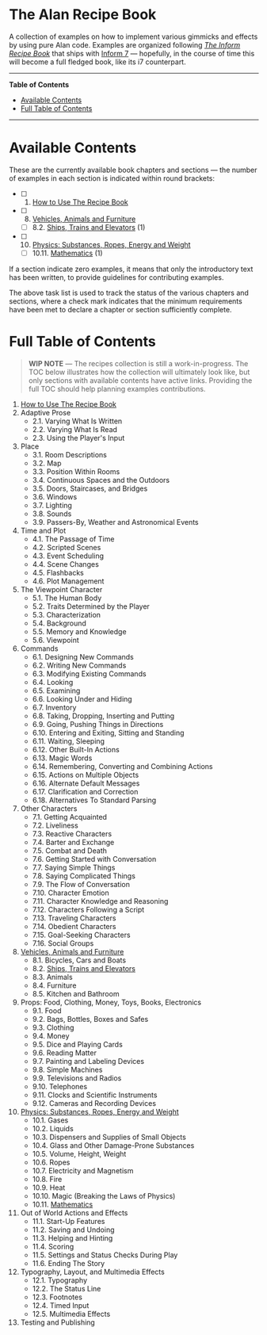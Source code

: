 # The Alan Recipe Book

A collection of examples on how to implement various gimmicks and effects by using pure Alan code.
Examples are organized following _[The Inform Recipe Book]_ that ships with [Inform 7] — hopefully, in the course of time this will become a full fledged book, like its i7 counterpart.


-----

**Table of Contents**


<!-- MarkdownTOC autolink="true" bracket="round" autoanchor="false" lowercase="only_ascii" uri_encoding="true" levels="1,2,3,4" -->

- [Available Contents](#available-contents)
- [Full Table of Contents](#full-table-of-contents)

<!-- /MarkdownTOC -->

-----

# Available Contents

These are the currently available book chapters and sections — the number of examples in each section is indicated within round brackets:

- [ ] 1. [How to Use The Recipe Book]
- [ ] 8. [Vehicles, Animals and Furniture]
    + [ ] 8.2. [Ships, Trains and Elevators]  (1)
- [ ] 10. [Physics: Substances, Ropes, Energy and Weight]
    + [ ] 10.11. [Mathematics]  (1)

If a section indicate zero examples, it means that only the introductory text has been written, to provide guidelines for contributing examples.

The above task list is used to track the status of the various chapters and sections, where a check mark indicates that the minimum requirements have been met to declare a chapter or section sufficiently complete.

# Full Table of Contents

> __WIP NOTE__ — The recipes collection is still a work-in-progress.
> The TOC below illustrates how the collection will ultimately look like, but only sections with available contents have active links.
> Providing the full TOC should help planning examples contributions.

1. [How to Use The Recipe Book]
2. Adaptive Prose
    + 2.1. Varying What Is Written
    + 2.2. Varying What Is Read
    + 2.3. Using the Player's Input
3. Place
    + 3.1. Room Descriptions
    + 3.2. Map
    + 3.3. Position Within Rooms
    + 3.4. Continuous Spaces and the Outdoors
    + 3.5. Doors, Staircases, and Bridges
    + 3.6. Windows
    + 3.7. Lighting
    + 3.8. Sounds
    + 3.9. Passers-By, Weather and Astronomical Events
4. Time and Plot
    + 4.1. The Passage of Time
    + 4.2. Scripted Scenes
    + 4.3. Event Scheduling
    + 4.4. Scene Changes
    + 4.5. Flashbacks
    + 4.6. Plot Management
5. The Viewpoint Character
    + 5.1. The Human Body
    + 5.2. Traits Determined by the Player
    + 5.3. Characterization
    + 5.4. Background
    + 5.5. Memory and Knowledge
    + 5.6. Viewpoint
6. Commands
    + 6.1. Designing New Commands
    + 6.2. Writing New Commands
    + 6.3. Modifying Existing Commands
    + 6.4. Looking
    + 6.5. Examining
    + 6.6. Looking Under and Hiding
    + 6.7. Inventory
    + 6.8. Taking, Dropping, Inserting and Putting
    + 6.9. Going, Pushing Things in Directions
    + 6.10. Entering and Exiting, Sitting and Standing
    + 6.11. Waiting, Sleeping
    + 6.12. Other Built-In Actions
    + 6.13. Magic Words
    + 6.14. Remembering, Converting and Combining Actions
    + 6.15. Actions on Multiple Objects
    + 6.16. Alternate Default Messages
    + 6.17. Clarification and Correction
    + 6.18. Alternatives To Standard Parsing
7. Other Characters
    + 7.1. Getting Acquainted
    + 7.2. Liveliness
    + 7.3. Reactive Characters
    + 7.4. Barter and Exchange
    + 7.5. Combat and Death
    + 7.6. Getting Started with Conversation
    + 7.7. Saying Simple Things
    + 7.8. Saying Complicated Things
    + 7.9. The Flow of Conversation
    + 7.10. Character Emotion
    + 7.11. Character Knowledge and Reasoning
    + 7.12. Characters Following a Script
    + 7.13. Traveling Characters
    + 7.14. Obedient Characters
    + 7.15. Goal-Seeking Characters
    + 7.16. Social Groups
8. [Vehicles, Animals and Furniture]
    + 8.1. Bicycles, Cars and Boats
    + 8.2. [Ships, Trains and Elevators]
    + 8.3. Animals
    + 8.4. Furniture
    + 8.5. Kitchen and Bathroom
9. Props: Food, Clothing, Money, Toys, Books, Electronics
    + 9.1. Food
    + 9.2. Bags, Bottles, Boxes and Safes
    + 9.3. Clothing
    + 9.4. Money
    + 9.5. Dice and Playing Cards
    + 9.6. Reading Matter
    + 9.7. Painting and Labeling Devices
    + 9.8. Simple Machines
    + 9.9. Televisions and Radios
    + 9.10. Telephones
    + 9.11. Clocks and Scientific Instruments
    + 9.12. Cameras and Recording Devices
10. [Physics: Substances, Ropes, Energy and Weight]
    + 10.1. Gases
    + 10.2. Liquids
    + 10.3. Dispensers and Supplies of Small Objects
    + 10.4. Glass and Other Damage-Prone Substances
    + 10.5. Volume, Height, Weight
    + 10.6. Ropes
    + 10.7. Electricity and Magnetism
    + 10.8. Fire
    + 10.9. Heat
    + 10.10. Magic (Breaking the Laws of Physics)
    + 10.11. [Mathematics]
11. Out of World Actions and Effects
    + 11.1. Start-Up Features
    + 11.2. Saving and Undoing
    + 11.3. Helping and Hinting
    + 11.4. Scoring
    + 11.5. Settings and Status Checks During Play
    + 11.6. Ending The Story
12. Typography, Layout, and Multimedia Effects
    + 12.1. Typography
    + 12.2. The Status Line
    + 12.3. Footnotes
    + 12.4. Timed Input
    + 12.5. Multimedia Effects
13. Testing and Publishing


<!-----------------------------------------------------------------------------
                               REFERENCE LINKS
------------------------------------------------------------------------------>

[Inform 7]: http://inform7.com "Visit Inform 7 website"
[The Inform Recipe Book]: http://inform7.com/book/RB_1_1.html "View 'The Inform Recipe Book' online"

<!-- Book Contents Links ------------------------------------------------------>

<!-- 1. How to Use The Recipe Book -->

[How to Use The Recipe Book]: ./01/README.md "Go to chapter 1. How to Use The Recipe Book"

<!-- 8. Vehicles, Animals and Furniture -->

[Vehicles, Animals and Furniture]: ./08/README.md "Go to chapter 8. Vehicles, Animals and Furniture"
[Ships, Trains and Elevators]: ./08/02/README.md "Go to §8.2. Ships, Trains and Elevators"

<!-- 10. Physics: Substances, Ropes, Energy and Weight -->

[Physics: Substances, Ropes, Energy and Weight]: ./10/README.md "Go to chapter10. Physics: Substances, Ropes, Energy and Weight"
[Mathematics]: ./10/11/README.md "Go to §10.11. Mathematics"

<!-- EOF -->